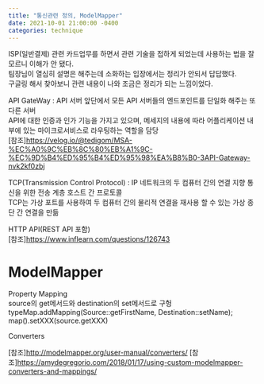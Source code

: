 ```yaml
---
title: "통신관련 정의, ModelMapper"
date: 2021-10-01 21:00:00 -0400
categories: technique
---
```

ISP(일반결제) 관련 카드업무를 하면서 관련 기술을 접하게 되었는데 사용하는 법을 잘 모르니 이해가 안 됐다.   
팀장님이 열심히 설명은 해주는데 소화하는 입장에서는 정리가 안되서 답답했다.   
구글링 해서 찾아보니 관련 내용이 나와 조금은 정리가 되는 느낌이었다.   

API GateWay : API 서버 앞단에서 모든 API 서버들의 엔드포인트를 단일화 해주는 또다른 서버   
API에 대한 인증과 인가 기능을 가지고 있으며, 메세지의 내용에 따라 어플리케이션 내부에 있는 마이크로서비스로 라우팅하는 역할을 담당   
[참조]<https://velog.io/@tedigom/MSA-%EC%A0%9C%EB%8C%80%EB%A1%9C-%EC%9D%B4%ED%95%B4%ED%95%98%EA%B8%B0-3API-Gateway-nvk2kf0zbj>

TCP(Transmission Control Protocol) : IP 네트워크의 두 컴퓨터 간의 연결 지향 통신을 위한 전송 계층 호스트 간 프로토콜   
TCP는 가상 포트를 사용하여 두 컴퓨터 간의 물리적 연결을 재사용 할 수 있는 가상 종단 간 연결을 만듦

HTTP API(REST API 포함)   
[참조]<https://www.inflearn.com/questions/126743>

# ModelMapper   
Property Mapping   
source의 get메서드와 destination의 set메서드로 구헝   
typeMap.addMapping(Source::getFirstName, Destination::setName);   
map().setXXX(source.getXXX)

Converters   

[참조]<http://modelmapper.org/user-manual/converters/>
[참조]<https://amydegregorio.com/2018/01/17/using-custom-modelmapper-converters-and-mappings/>

